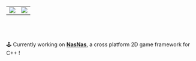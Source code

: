 <table style="border:0px solid black">
  <tr style="border:0px;">
    <td style="border:0px;">
      <a href="https://github.com/Madour">
        <img align="center" src="https://github-readme-stats.vercel.app/api?username=Madour&theme=vue&show_icons=true&count_private=true&hide_title=true&line_height=25&hide_border=true" />
      </a>
    </td>
    <td>
      <img align="center" src="https://github-readme-stats.vercel.app/api/top-langs/?username=Madour&theme=vue&layout=compact&langs_count=4&hide_border=true" />
    </td>
  </tr>
</table>

#
<br>

:joystick: Currently working on [**NasNas**](https://github.com/Madour/NasNas), a cross platform 2D game framework for C++ !

#

<!--
**Madour/Madour** is a ✨ _special_ ✨ repository because its `README.md` (this file) appears on your GitHub profile.
Here are some ideas to get you started:
- 🔭 I’m currently working on ...
- 🌱 I’m currently learning ...
- 👯 I’m looking to collaborate on ...
- 🤔 I’m looking for help with ...
- 💬 Ask me about ...
- 📫 How to reach me: ...
- 😄 Pronouns: ...
- ⚡ Fun fact: ...
-->
